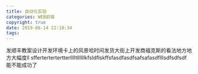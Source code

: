 ```yaml
---
title: 自动化实验
categories: WEB前端
copyright: true
date: 2019-06-14 22:10:34
tags:
---
```

发顺丰教案设计开发环境卡上的风景哈时间发货大街上开发商福克斯的看法地方地方大幅度ll
sffertertertertterlllltllllllkfsldflskffsfasdfasdfsafsafasdflllsdfsdfsdf
能不能成功了
